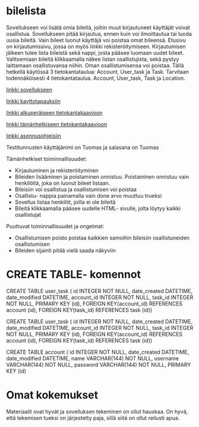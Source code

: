 # bilelista
Sovellukseen voi lisätä omia bileitä, joihin muut kirjautuneet käyttäjät voivat osallistua. Sovellukseen pitää kirjautua, ennen kuin voi ilmoittautua tai luoda uusia bileitä. Vain bileet luonut käyttäjä voi poistaa omat bileensä. Etusivu on kirjautumissivu, jossa on myös linkki rekisteröitymiseen. Kirjautumisen jälkeen tulee lista bileistä sekä nappi, josta pääsee luomaan uudet bileet. Valitsemiaan bileitä klikkaamalla näkee listan osallistujista, sekä pystyy laittamaan osallistuvansa niihin. Oman osallistumisensa voi poistaa.
  Tällä hetkellä käytössä 3 tietokantataulua: Account, User_task ja Task. Tarvitaan todennäköisesti 4 tietokantataulua. Account, User_task, Task ja Location.
  
[linkki sovellukseen](https://bilelista.herokuapp.com/)

[linkki kayttotapauksiin](https://github.com/tn1995/bilelista/blob/master/documentation/kayttotapaukset.md)

[linkki alkuperäiseen tietokantakaavioon](https://github.com/tn1995/bilelista/blob/master/documentation/tietokantakaavio.pdf)

[linkki tämänhetkiseen tietokantakaavioon](https://github.com/tn1995/bilelista/blob/master/documentation/TietokantakaavioUPDATE.pdf)

[linkki asennusohjeisiin](https://github.com/tn1995/bilelista/blob/master/documentation/asennusohjeet.md)

Testitunnusten käyttäjänimi on Tuomas 
ja salasana on Tuomas

Tämänhetkiset toiminnallisuudet:
- Kirjautuminen ja rekisteröityminen
- Bileiden lisääminen ja poistaminen onnistuu. Poistaminen onnistuu vain henkilöltä, joka on luonut bileet listaan.
- Bileisiin voi osallistua ja osallistumisen voi poistaa
- Osallistu- nappia painamalla vain done arvo muuttuu trueksi
- Sovellus listaa henkilöt, joilla ei ole bileitä
- Bileitä klikkaamalla pääsee uudelle HTML- sivulle, jolta löytyy kaikki osallistujat

Puuttuvat toiminnallisuudet ja ongelmat:
- Osallistumisen poisto poistaa kaikkien samoihin bileisiin osallistuneiden osallistumisen
- Bileiden sijainti pitää vielä saada näkyviin

# CREATE TABLE- komennot

CREATE TABLE user_task (
	id INTEGER NOT NULL, 
	date_created DATETIME, 
	date_modified DATETIME, 
	account_id INTEGER NOT NULL, 
	task_id INTEGER NOT NULL, 
	PRIMARY KEY (id), 
	FOREIGN KEY(account_id) REFERENCES account (id), 
	FOREIGN KEY(task_id) REFERENCES task (id))
	
CREATE TABLE user_task (
	id INTEGER NOT NULL, 
	date_created DATETIME, 
	date_modified DATETIME, 
	account_id INTEGER NOT NULL, 
	task_id INTEGER NOT NULL, 
	PRIMARY KEY (id), 
	FOREIGN KEY(account_id) REFERENCES account (id), 
	FOREIGN KEY(task_id) REFERENCES task (id))
	
CREATE TABLE account (
	id INTEGER NOT NULL, 
	date_created DATETIME, 
	date_modified DATETIME, 
	name VARCHAR(144) NOT NULL, 
	username VARCHAR(144) NOT NULL, 
	password VARCHAR(144) NOT NULL, 
	PRIMARY KEY (id)



# Omat kokemukset
Materiaalit ovat hyvät ja sovelluksen tekeminen on ollut hauskaa. On hyvä, että tekemisen tueksi on järjestetty paja, sillä siitä on ollut reilusti apua.
